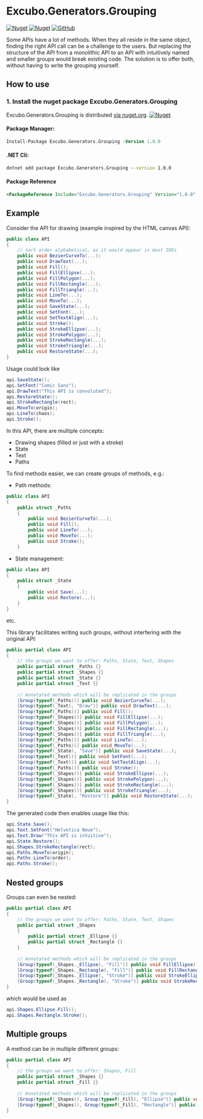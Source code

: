 
# Excubo.Generators.Grouping

[![Nuget](https://img.shields.io/nuget/v/Excubo.Generators.Grouping)](https://www.nuget.org/packages/Excubo.Generators.Grouping/)
[![Nuget](https://img.shields.io/nuget/dt/Excubo.Generators.Grouping)](https://www.nuget.org/packages/Excubo.Generators.Grouping/)
[![GitHub](https://img.shields.io/github/license/excubo-ag/Generators.Grouping)](https://github.com/excubo-ag/Generators.Grouping)

Some APIs have a lot of methods.
When they all reside in the same object, finding the right API call can be a challenge to the users.
But replacing the structure of the API from a monolithic API to an API with intuitively named and smaller groups would break existing code.
The solution is to offer both, without having to write the grouping yourself.

## How to use

### 1. Install the nuget package Excubo.Generators.Grouping

Excubo.Generators.Grouping is distributed [via nuget.org](https://www.nuget.org/packages/Excubo.Generators.Grouping/).
[![Nuget](https://img.shields.io/nuget/v/Excubo.Generators.Grouping)](https://www.nuget.org/packages/Excubo.Generators.Grouping/)

#### Package Manager:
```ps
Install-Package Excubo.Generators.Grouping -Version 1.0.0
```

#### .NET Cli:
```cmd
dotnet add package Excubo.Generators.Grouping --version 1.0.0
```

#### Package Reference
```xml
<PackageReference Include="Excubo.Generators.Grouping" Version="1.0.0" />
```

## Example

Consider the API for drawing (example inspired by the HTML canvas API):

```cs
public class API
{
    // sort order alphabetical, as it would appear in most IDEs
    public void BezierCurveTo(...);
    public void DrawText(...);
    public void Fill();
    public void FillEllipse(...);
    public void FillPolygon(...);
    public void FillRectangle(...);
    public void FillTriangle(...);
    public void LineTo(...);
    public void MoveTo(...);
    public void SaveState(...);
    public void SetFont(...);
    public void SetTextAlign(...);
    public void Stroke();
    public void StrokeEllipse(...);
    public void StrokePolygon(...);
    public void StrokeRectangle(...);
    public void StrokeTriangle(...);
    public void RestoreState(...);
}
```

Usage could look like

```cs
api.SaveState();
api.SetFont("Comic Sans");
api.DrawText("This API is convoluted");
api.RestoreState();
api.StrokeRectangle(rect);
api.MoveTo(origin);
api.LineTo(chaos);
api.Stroke();
```


In this API, there are multiple concepts:
- Drawing shapes (filled or just with a stroke)
- State
- Text
- Paths

To find methods easier, we can create groups of methods, e.g.:

- Path methods:

```cs
public class API
{
    public struct _Paths
    {
        public void BezierCurveTo(...);
        public void Fill();
        public void LineTo(...);
        public void MoveTo(...);
        public void Stroke();
    }
```

- State management:

```cs
public class API
{
    public struct _State
    {
        public void Save(...);
        public void Restore(...);
    }
}
```

etc.

This library facilitates writing such groups, without interfering with the original API:

```cs
public partial class API
{
    // the groups we want to offer: Paths, State, Text, Shapes
    public partial struct _Paths {}
    public partial struct _Shapes {}
    public partial struct _State {}
    public partial struct _Text {}
    
    // Annotated methods which will be replicated in the groups
    [Group(typeof(_Paths))] public void BezierCurveTo(...);
    [Group(typeof(_Text), "Draw")] public void DrawText(...);
    [Group(typeof(_Paths))] public void Fill();
    [Group(typeof(_Shapes))] public void FillEllipse(...);
    [Group(typeof(_Shapes))] public void FillPolygon(...);
    [Group(typeof(_Shapes))] public void FillRectangle(...);
    [Group(typeof(_Shapes))] public void FillTriangle(...);
    [Group(typeof(_Paths))] public void LineTo(...);
    [Group(typeof(_Paths))] public void MoveTo(...);
    [Group(typeof(_State), "Save")] public void SaveState(...);
    [Group(typeof(_Text))] public void SetFont(...);
    [Group(typeof(_Text))] public void SetTextAlign(...);
    [Group(typeof(_Paths))] public void Stroke();
    [Group(typeof(_Shapes))] public void StrokeEllipse(...);
    [Group(typeof(_Shapes))] public void StrokePolygon(...);
    [Group(typeof(_Shapes))] public void StrokeRectangle(...);
    [Group(typeof(_Shapes))] public void StrokeTriangle(...);
    [Group(typeof(_State), "Restore")] public void RestoreState(...);
}
```

The generated code then enables usage like this:

```cs
api.State.Save();
api.Text.SetFont("Helvetica Neue");
api.Text.Draw("This API is intuitive");
api.State.Restore();
api.Shapes.StrokeRectangle(rect);
api.Paths.MoveTo(origin);
api.Paths.LineTo(order);
api.Paths.Stroke();
```

## Nested groups

Groups can even be nested:

```cs
public partial class API
{
    // the groups we want to offer: Paths, State, Text, Shapes
    public partial struct _Shapes 
    {
        public partial struct _Ellipse {}
        public partial struct _Rectangle {}
    }
    
    // Annotated methods which will be replicated in the groups
    [Group(typeof(_Shapes._Ellipse), "Fill")] public void FillEllipse(...);
    [Group(typeof(_Shapes._Rectangle), "Fill")] public void FillRectangle(...);
    [Group(typeof(_Shapes._Ellipse), "Stroke")] public void StrokeEllipse(...);
    [Group(typeof(_Shapes._Rectangle), "Stroke")] public void StrokeRectangle(...);
}
```

which would be used as 

```cs
api.Shapes.Ellipse.Fill();
api.Shapes.Rectangle.Stroke();
```

## Multiple groups

A method can be in multiple different groups:

```cs
public partial class API
{
    // the groups we want to offer: Shapes, Fill
    public partial struct _Shapes {}
    public partial struct _Fill {}
    
    // Annotated methods which will be replicated in the groups
    [Group(typeof(_Shapes)), Group(typeof(_Fill), "Ellipse")] public void FillEllipse(...);
    [Group(typeof(_Shapes)), Group(typeof(_Fill), "Rectangle")] public void FillRectangle(...);
}
```


